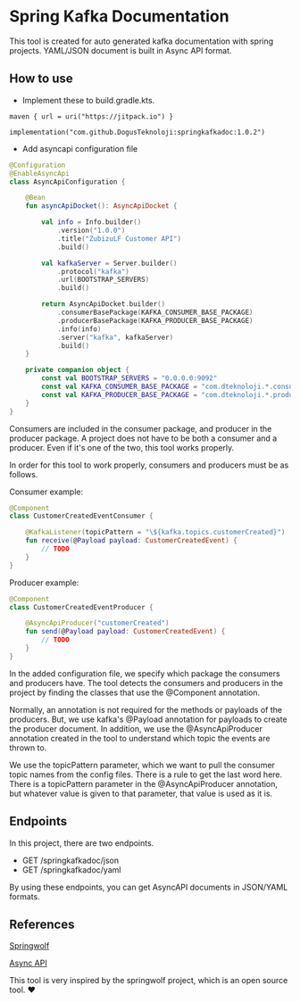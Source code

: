 # Spring Kafka Documentation
This tool is created for auto generated kafka documentation with spring projects. YAML/JSON document is built in Async API format.

## How to use
- Implement these to build.gradle.kts.
```
maven { url = uri("https://jitpack.io") }
```

```
implementation("com.github.DogusTeknoloji:springkafkadoc:1.0.2")
```

- Add asyncapi configuration file

``` kotlin
@Configuration
@EnableAsyncApi
class AsyncApiConfiguration {

    @Bean
    fun asyncApiDocket(): AsyncApiDocket {

        val info = Info.builder()
            .version("1.0.0")
            .title("ZubizuLF Customer API")
            .build()

        val kafkaServer = Server.builder()
            .protocol("kafka")
            .url(BOOTSTRAP_SERVERS)
            .build()

        return AsyncApiDocket.builder()
            .consumerBasePackage(KAFKA_CONSUMER_BASE_PACKAGE)
            .producerBasePackage(KAFKA_PRODUCER_BASE_PACKAGE)
            .info(info)
            .server("kafka", kafkaServer)
            .build()
    }

    private companion object {
        const val BOOTSTRAP_SERVERS = "0.0.0.0:9092"
        const val KAFKA_CONSUMER_BASE_PACKAGE = "com.dteknoloji.*.consumer"
        const val KAFKA_PRODUCER_BASE_PACKAGE = "com.dteknoloji.*.producer"
    }
}
```

Consumers are included in the consumer package, and producer in the producer package. A project does not have to be both a consumer and a producer. 
Even if it's one of the two, this tool works properly.

In order for this tool to work properly, consumers and producers must be as follows.

Consumer example:

``` kotlin
@Component
class CustomerCreatedEventConsumer {

    @KafkaListener(topicPattern = "\${kafka.topics.customerCreated}")
    fun receive(@Payload payload: CustomerCreatedEvent) {
        // TODO
    }
}
```

Producer example:

``` kotlin
@Component
class CustomerCreatedEventProducer {

    @AsyncApiProducer("customerCreated")
    fun send(@Payload payload: CustomerCreatedEvent) {
        // TODO
    }
}
```

In the added configuration file, we specify which package the consumers and producers have. 
The tool detects the consumers and producers in the project by finding the classes that use the @Component annotation.

Normally, an annotation is not required for the methods or payloads of the producers. 
But, we use kafka's @Payload annotation for payloads to create the producer document.
In addition, we use the @AsyncApiProducer annotation created in the tool to understand which topic the events are thrown to.

We use the topicPattern parameter, which we want to pull the consumer topic names from the config files. 
There is a rule to get the last word here. 
There is a topicPattern parameter in the @AsyncApiProducer annotation, but whatever value is given to that parameter, that value is used as it is.

## Endpoints
In this project, there are two endpoints.
- GET /springkafkadoc/json
- GET /springkafkadoc/yaml

By using these endpoints, you can get AsyncAPI documents in JSON/YAML formats.

## References
[Springwolf](https://github.com/springwolf/springwolf-core)

[Async API](https://www.asyncapi.com/)

This tool is very inspired by the springwolf project, which is an open source tool. ❤️
